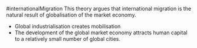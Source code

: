 #internationalMigration 
This theory argues that international migration is the natural result of globalisation of the market economy.
- Global industrialisation creates mobilisation
- The development of the global market economy attracts human capital to a relatively small number of global cities.
